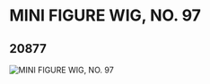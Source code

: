 # MINI FIGURE WIG, NO. 97
## 20877
![MINI FIGURE WIG, NO. 97](https://lc-www-live-s.legocdn.com/media/bricks/5/2/6115306.jpg)